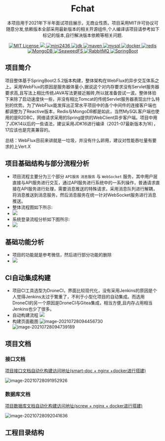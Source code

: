 <h1 align="center">Fchat</h1>
<p align="center">本项目用于2021年下半年面试项目展示，无商业性质。项目采用MIT许可协议可随意分发,依赖版本全部采用最新版本的相关开源组件,个人编译该项目请参考如下标记的版本,自行解决版本依赖等相关问题.</p>
<div>


<p align="center">
    <a href="#">
        <img src="https://img.shields.io/badge/license-MIT-green" alt="MIT License" />
    </a>
    <a href="https://drone.mini2436.xyz/mini2436/FChat-Server">
  		<img src="https://drone.mini2436.xyz/api/badges/mini2436/FChat-Server/status.svg?ref=refs/heads/dev" />
		</a>
    <a href="#">
        <img src="https://img.shields.io/badge/author-mini2436-yellowgreen" alt="mini2436">
    </a>
    <a href="#">
        <img src="https://img.shields.io/badge/AdoptOpenJDK-16.0.0-blue" alt="jdk">
    </a>
    <a href="#">
        <img src="https://img.shields.io/badge/maven-3.8.1-aquamarine" alt="maven">
    </a>
    <a href="#">
        <img src="https://img.shields.io/badge/MySQL-8.0.24-green" alt="mysql">
    </a>
    <a href="#">
        <img src="https://img.shields.io/badge/docker-19.03.9-dodgerblue" alt="docker">
    </a>
    <a href="#">
        <img src="https://img.shields.io/badge/Redis-6.2.1-red" alt="redis">
    </a>
    <a href="#">
        <img src="https://img.shields.io/badge/MongoDB-4.0.0-springgreen" alt="MongoDB">
    </a>
    <a href="#">
        <img src="https://img.shields.io/badge/SeaweedFS-2.5.7-cornflowerblue" alt="SeaweedFS">
    </a>
    <a href="#">
        <img src="https://img.shields.io/badge/RabbitMQ-3.8.19-lightpink" alt="RabbitMQ">
    </a>
    <a href="#">
        <img src="https://img.shields.io/badge/SpringBoot-2.5.2-greenyellow" alt="SpringBoot">
    </a>
</p>

## 项目简介

项目整体基于SpringBoot2.5.2版本构建，整体架构在WebFlux的异步交互体系之上。采用WebFlux的原因是服务器体量小,据说这个对内存要求没有Servlet服务器要求高,且写法上相比传统JAVA写法更接近搬砖,所以就准备尝试一波。整体体验下来除了启动速度快一些，并没有相比Tomcat的传统Servlet服务器表现出什么特别的优势。为了WebFlux能发挥出正常水平项目中的各个中间件的连接客户端也都调整为了Reactive版本，Redis与MongoDB都是如此，当然MySQL客户端也使用的是R2DBC，网络请求采用的Spring提供的WebClient异步客户端。项目中用了JDK14以后的一些语法，建议采用JDK16进行编译（2021-07最新版本为16），17应该也是完美兼容的。

总结：WebFlux目前来讲就是一垃圾，并没有什么卵用，建议对性能吞吐量有要求的上Vert.X

## 项目基础结构与部分流程分析

- 项目流程主要分为三个部分 `API服务` `消息服务` 与 `WebSocket` 服务，其中用户层直接与API服务进行交互，通过API服务进行系统中的一系列操作，普通请求直接在API服务进行处理，需要消息推送的特殊请求，采用消息队列进行解耦，将消息推送到消息服务，然后消息服务在统一针对WebSocket服务进行消息推送。
- 整体流程图如下所示:
- <img src="http://edrawcloudpubliccn.oss-cn-shenzhen.aliyuncs.com/viewer/self/23806526/share/2021-7-6/1625542216/main.svg">
- 系统登录流程分析如下图所示:
- <img src="http://edrawcloudpubliccn.oss-cn-shenzhen.aliyuncs.com/viewer/self/23806526/share/2021-7-6/1625542363/main.svg">

## 基础功能分析

- 项目的功能就是参考微信，然后进行部分功能的删除
- <img src="http://edrawcloudpubliccn.oss-cn-shenzhen.aliyuncs.com/viewer/self/23806526/share/2021-7-6/1625542503/main.svg"/>

## CI自动集成构建

- 项目CI工具选型为DroneCI，界面比较现代化，没有采用Jenkins的原因是个人觉得Jenkins太过于繁重了，不利于小型化项目的自动集成。而选用DroneCI的另一个原因是DroneCI与Gitea集成，相当方便,且内存占用相当Jenkins也少了很多。
- 自动构建流程
  <img src="http://edrawcloudpubliccn.oss-cn-shenzhen.aliyuncs.com/viewer/self/23806526/share/2021-7-6/1625542729/main.svg">
- 构建页面截图
  ![image-20210728094456730](https://resource.mini2436.xyz/uploads/2021/07/image-20210728094456730.png)
  ![image-20210728094739189](https://resource.mini2436.xyz/uploads/2021/07/image-20210728094739189.png)

## 项目文档

### 接口文档

[项目接口文档自动化构建访问地址(smart-doc + nginx +docker进行搭建)](https://fchat-doc.mini2436.xyz/fchat%E6%8E%A5%E5%8F%A3%E6%96%87%E6%A1%A3.html)

![image-20210728091952926](https://resource.mini2436.xyz/uploads/2021/07/image-20210728091952926.png)

### 数据库文档

[项目数据库文档自动化构建访问地址(screw + nginx + docker进行搭建)](https://fchat-doc.mini2436.xyz/fchat%E6%95%B0%E6%8D%AE%E5%BA%93%E6%96%87%E6%A1%A3.html)

![image-20210728092041636](https://resource.mini2436.xyz/uploads/2021/07/image-20210728092041636.png)

## 工程目录结构





